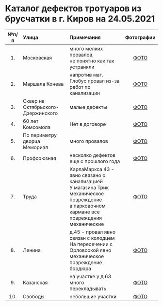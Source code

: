 # Каталог дефектов тротуаров из брусчатки в г. Киров на 24.05.2021

№п/п | Улица | Примечания | Фотографии 
:---: | :------ | :--------- | :---:
1. | Московская | много мелких провалов, </br>не понятно как так устраняли | [ФОТО](./1batch/slide_show.html)
2. | Маршала Конева| напротив маг. Глобус провал из-за работ по канализации | [ФОТО](./2batch/slide_show.html)
3. | Сквер на Октябрьского-Дзержинского | малые дефекты | [ФОТО](./3batch/slide_show.html)
4. | 60 лет Комсомола | Нет в договоре | [ФОТО](./4batch/slide_show.html)
5. | По периметру дворца Мемориал | много провалов | [ФОТО](./5batch/slide_show.html)
6. | Профсоюзная | несколко дефектов еще с прошлого года | [ФОТО](./6batch/slide_show.html)
7. | Труда | КарлаМаркса 43 - явно связано с канализацией</br> У магазина Трик механическое повреждение</br> в парковочном кармане все повреждения механическиe| [ФОТО](./7batch/slide_show.html)
8. | Ленина | д.45 - провал явно связан с колодцем</br> На пересечении с Орловсокой явно механическое повреждение бордюра</br> | [ФОТО](./8batch/slide_show.html)
9. | Казанская | на участке у д.63 много перекладывать| [ФОТО](./9batch/slide_show.html)
10. | Свободы | небольшие участки | [ФОТО](./10batch/slide_show.html)

